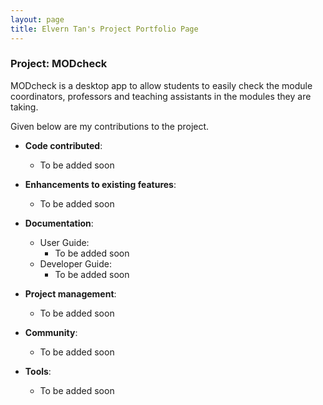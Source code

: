 ```yaml
---
layout: page
title: Elvern Tan's Project Portfolio Page
---
```


### Project: MODcheck

MODcheck is a desktop app to allow students to easily check the module coordinators, professors and teaching 
assistants in the modules they are taking. 

Given below are my contributions to the project.

* **Code contributed**: 
    * To be added soon

* **Enhancements to existing features**:
    * To be added soon

* **Documentation**:
    * User Guide:
        * To be added soon
    * Developer Guide:
        * To be added soon

* **Project management**:
    * To be added soon

* **Community**:
    * To be added soon

* **Tools**:
    * To be added soon

